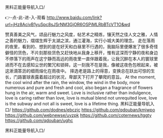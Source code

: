 
黑料正能量导航入口/




👉-点-此-进-入-观看  http://www.baidu.com/link?url=jHz8AcivB1yuSpc8sJSrNM3GjOR6OSPiMLRbBTcVT1O&wd




赞真善美之风气，颂品行魅力之风度，帖艺术之精炼，镶天然之佳人文之雅，人情之善的魅力，熠熠生辉于太湖之滨，通江灌海，实行小城大美的理念。
走在落雨的夜里，看到的、想到的是在好天和白昼里不行遇的，我脑际里便爆发了很多奇怪僻怪的货色，不片刻那些货色又赶快地从我身上移开，惟有这深而宁静的夜和身边不停落下的雨声在这宁静而高远的雨夜里一直伴跟着我，让我沉醉在本人的寰球里进而不在去感知尘世的繁冗和锁碎。这一刻我不在是我，像被这夜色包袱起来，被这淅滴答沥的细雨熔化在雨夜中。
择选老是路上的得意，变换总在跃出可惊的生长，门路寰球表露着超过的状况，卑鄙天下打开了攀爬的意旨。
At the moment, the cool wind after the rain, the window, the wind in the body, more numerous and pure and fresh and cool, also began a fragrance of flowers hung in the air, warm and sweet.
Love is inclusive rather than indulgence, love is caring rather than love, love is mutual blend not unrequited love, love is the subway and not all is sweet, love is a lifetime thing.
黑料正能量导航入口/ https://github.com/dodnes/ebczjc
https://github.com/qdouban/kmjwpo
https://github.com/webnewse/uvzpk
https://github.com/coternews/tggty
https://github.com/qdouban/ughc





黑料正能量导航入口/
